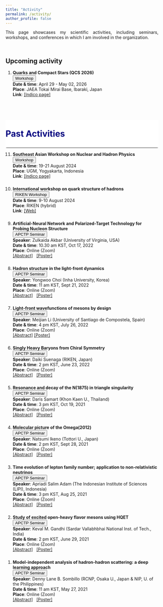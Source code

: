 ```yaml
---
title: "Activity"
permalink: /activity/
author_profile: false
---
```


<p align="justify"> 
This page showcases my scientific activities, including seminars, workshops, and conferences in which I am involved in the organization.
</p>

<p style="margin-bottom:1.5cm;"></p>
<h2> Upcoming activity </h2> 

<ol>

  <li style="margin-bottom: 25px;">
      <b> Quarks and Compact Stars (QCS 2026)</b><br> 
      <button class="btn--article"> Workshop </button>&nbsp;<br>
      <b>Date & time</b>: April 29 - May 02, 2026  <br>
      <b>Place</b>: JAEA Tokai Mirai Base, Ibaraki, Japan <br>
      <b>Link</b>: <a href="https://indico2.riken.jp/event/5301/">[Indico page]</a>  &nbsp; <br>
  </li>
  
</ol>



<p style="margin-bottom:2cm;"></p>

<div style="display: flex; align-items: center; background-color: white; position: sticky; top: 0px; padding: 10px 0px; box-shadow: 0 4px 2px -2px gray; z-index: 1; height: 70px;"> 
    <h1 style="color:#000080; margin: 0;">Past Activities</h1> 
</div>

<ol reversed>

  <li style="margin-bottom: 25px;">
      <b> Southeast Asian Workshop on Nuclear and Hadron Physics</b><br> 
      <button class="btn--article"> Workshop </button>&nbsp;<br>
      <b>Date & time</b>: 19-21 August 2024 <br>
      <b>Place</b>: UGM, Yogyakarta, Indonesia <br>
      <b>Link</b>: <a href="https://indico.global/event/13949/">[Indico page]</a>  &nbsp; <br>
  </li>
  
  <li style="margin-bottom: 25px;">
      <b> International workshop on quark structure of hadrons </b><br> 
      <button class="btn--article"> RIKEN Workshop </button>&nbsp;<br>
      <b>Date & time</b>: 9-10 August 2024<br>
      <b>Place</b>: RIKEN (hybrid) <br>
      <b>Link</b>: <a href="http://duniahadron.com/2024/05/01/quarkhadron2024/">[Web]</a>  &nbsp; <br>
  </li>
  
  <li style="margin-bottom: 25px;">
      <b> Artificial-Neural Network and Polarized-Target Technology for Probing Nucleon Structure </b><br> 
      <button class="btn--article-blue"> APCTP Seminar </button>&nbsp; <br>
      <b>Speaker</b>: Zulkaida Akbar (University of Virginia, USA)<br>
      <b>Date & time</b>: 10.30 am KST, Oct 17, 2022<br>
      <b>Place</b>: Online (Zoom) <br>
      <a href="https://ajarifi.github.io/seminar/9akbar.html">[Abstract]</a> &nbsp;
      <a href="/files/akbar.jpg">[Poster]</a>  &nbsp;  <br>
  </li>
 
  <li style="margin-bottom: 25px;">
      <b> Hadron structure in the light-front dynamics</b><br> 
      <button class="btn--article-blue"> APCTP Seminar </button>&nbsp; <br>
      <b>Speaker</b>: Yongwoo Choi (Inha University, Korea)<br>
      <b>Date & time</b>: 11 am KST, Sept 21, 2022<br>
      <b>Place</b>: Online (Zoom) <br>
      <a href="https://ajarifi.github.io/seminar/8yongwoo.html">[Abstract]</a> &nbsp;
      <a href="/files/yongwoo.jpg">[Poster]</a>  &nbsp; 
       <br>
  </li>
  
  <li style="margin-bottom: 25px;"><b> Light-front wavefunctions of mesons by design </b><br> 
      <button class="btn--article-blue"> APCTP Seminar </button>&nbsp; <br>
      <b>Speaker</b>: Meijian Li (University of Santiago de Compostela, Spain)<br>
      <b>Date & time</b>: 4 pm KST, July 26, 2022<br>
      <b>Place</b>: Online (Zoom) <br>
      <a href="https://ajarifi.github.io/seminar/7meijian.html">[Abstract]</a> 
      <a href="/files/meijian.pdf">[Poster]</a>  &nbsp; 
      <br>
  </li>
  
  <li style="margin-bottom: 25px;"><b>Singly Heavy Baryons from Chiral Symmetry</b><br> 
      <button class="btn--article-blue"> APCTP Seminar </button>&nbsp; <br>
      <b>Speaker</b>: Daiki Suenaga (RIKEN, Japan)<br>
      <b>Date & time</b>: 2 pm KST, June 23, 2022<br>
      <b>Place</b>: Online (Zoom) <br>
      <a href="https://ajarifi.github.io/seminar/6suenaga.html">[Abstract]</a>  &nbsp; <a href="/files/suenaga.jpg">[Poster]</a>  &nbsp; 
       <br>
  </li>
  
  <li style="margin-bottom: 25px;"><b>Resonance and decay of the N(1875) in triangle singularity</b><br> 
      <button class="btn--article-blue"> APCTP Seminar </button>&nbsp; <br>
      <b>Speaker</b>: Daris Samart (Khon Kaen U., Thailand)<br>
      <b>Date & time</b>: 3 pm KST, Oct 19, 2021<br>
      <b>Place</b>: Online (Zoom) <br>
      <a href="https://ajarifi.github.io/seminar/5daris.html">[Abstract]</a>  &nbsp; <a href="/files/samart.jpg">[Poster]</a>  &nbsp; 
       <br>
  </li>
  
  <li style="margin-bottom: 25px;"><b>Molecular picture of the Omega(2012)</b><br> 
      <button class="btn--article-blue"> APCTP Seminar </button>&nbsp; <br>
      <b>Speaker</b>: Natsumi Ikeno (Tottori U., Japan)<br>
      <b>Date & time</b>: 2 pm KST, Sept 28, 2021<br>
      <b>Place</b>: Online (Zoom) <br>
      <a href="https://ajarifi.github.io/seminar/4ikeno.html">[Abstract]</a> &nbsp; <a href="/files/Ikeno.jpg">[Poster]</a>  &nbsp; 
       <br>
  </li>
  
  <li style="margin-bottom: 25px;"><b>Time evolution of lepton family number; application to non-relativistic neutrinos</b><br> 
      <button class="btn--article-blue"> APCTP Seminar </button>&nbsp; <br>
      <b>Speaker</b>: Apriadi Salim Adam (The Indonesian Institute of Sciences (LIPI), Indonesia)<br>
      <b>Date & time</b>: 3 pm KST, Aug 25, 2021<br>
      <b>Place</b>: Online (Zoom) <br>
      <a href="https://ajarifi.github.io/seminar/3apriadi.html">[Abstract]</a>  &nbsp; <a href="/files/apriadi.pdf">[Poster]</a>  &nbsp; 
      <br>
  </li>
  
  <li style="margin-bottom: 25px;"><b>Study of excited open-heavy flavor mesons using HQET</b><br> 
      <button class="btn--article-blue"> APCTP Seminar </button>&nbsp; <br>
      <b>Speaker</b>: Keval M. Gandhi (Sardar Vallabhbhai National Inst. of Tech., India)<br>
      <b>Date & time</b>: 2 pm KST, June 29, 2021 <br>
      <b>Place</b>: Online (Zoom) <br>
      <a href="https://ajarifi.github.io/seminar/2keval.html">[Abstract]</a>  &nbsp; <a href="/files/keval.pdf">[Poster]</a>  
      <br>
  </li>

  <li style="margin-bottom: 25px;"><b>Model-independent analysis of hadron-hadron scattering: a deep learning approach</b><br> 
      <button class="btn--article-blue"> APCTP Seminar </button>&nbsp; <br>
      <b>Speaker</b>: Denny Lane B. Sombillo (RCNP, Osaka U., Japan & NIP, U. of the Philippines)<br>
      <b>Date & time</b>: 11 am KST, May 27, 2021 <br>
      <b>Place</b>: Online (Zoom) <br>
      <a href="https://ajarifi.github.io/seminar/1denny">[Abstract]</a>  &nbsp; <a href="/files/denny.pdf">[Poster]</a>  
      <br>
  </li>

</ol>
